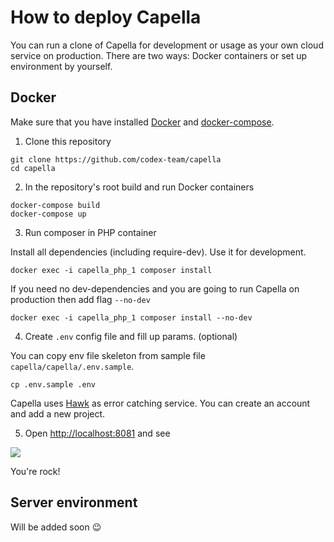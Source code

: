 # How to deploy Capella

You can run a clone of Capella for development or usage as your own cloud service on production. There are two ways: Docker containers or set up environment by yourself.

## Docker

Make sure that you have installed [Docker](https://docs.docker.com/install/) and [docker-compose](https://docs.docker.com/compose/).

1. Clone this repository

```shell
git clone https://github.com/codex-team/capella
cd capella
```

2. In the repository's root build and run Docker containers

```shell
docker-compose build
docker-compose up
```

3. Run composer in PHP container 

Install all dependencies (including require-dev). Use it for development.

```shell
docker exec -i capella_php_1 composer install
```

If you need no dev-dependencies and you are going to run Capella on production then add flag `--no-dev`

```shell
docker exec -i capella_php_1 composer install --no-dev
```

4. Create `.env` config file and fill up params. (optional) 

You can copy env file skeleton from sample file `capella/capella/.env.sample`.

```shell
cp .env.sample .env
```

Capella uses [Hawk](https://hawk.so) as error catching service. You can create an account and add a new project.

5. Open [http://localhost:8081](http://localhost:8081) and see

![](assets/capella-localhost.jpeg)

You're rock!

## Server environment

Will be added soon :wink:

<!--
### Requirements
- Nginx
- PHP 5.6
- Memcached
- curl
- composer
- git
- imagemagick

- php-memcached
- php-mbstring
- php-curl
- php-imagick
- php5.6-curl

- clone
- create nginx config
- run composer 
- ln -s tools/install.php ./
- mkdir upload; chmod 777 upload
- apt-get install -y libmagickwand-dev imagemagick
- install php modules
- service php7.2-fpm reload
-->